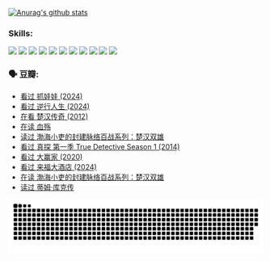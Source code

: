 
[![Anurag's github stats](https://github-readme-stats.vercel.app/api?username=w940853815)](https://github.com/anuraghazra/github-readme-stats)

### Skills:

<code><img height="32" src="https://cdn.jsdelivr.net/npm/simple-icons@v5/icons/python.svg"></code>
<code><img height="32" src="https://cdn.jsdelivr.net/npm/simple-icons@v5/icons/javascript.svg"></code>
<code><img height="32" src="https://cdn.jsdelivr.net/npm/simple-icons@v5/icons/django.svg"></code>
<code><img height="32" src="https://cdn.jsdelivr.net/npm/simple-icons@v5/icons/flask.svg"></code>
<code><img height="32" src="https://cdn.jsdelivr.net/npm/simple-icons@v5/icons/vuetify.svg"></code>
<code><img height="32" src="https://cdn.jsdelivr.net/npm/simple-icons@v5/icons/git.svg"></code>
<code><img height="32" src="https://cdn.jsdelivr.net/npm/simple-icons@v5/icons/docker.svg"></code>
<code><img height="32" src="https://cdn.jsdelivr.net/npm/simple-icons@v5/icons/postgresql.svg"></code>
<code><img height="32" src="https://cdn.jsdelivr.net/npm/simple-icons@v5/icons/elasticsearch.svg"></code>
<code><img height="32" src="https://cdn.jsdelivr.net/npm/simple-icons@v5/icons/macos.svg"></code>
<code><img height="32" src="https://cdn.jsdelivr.net/npm/simple-icons@v5/icons/linux.svg"></code>

### 🗣 豆瓣:

<!-- DOUBAN-ACTIVITIES:START -->
- [看过 抓娃娃‎ (2024)](https://www.douban.com/doubanapp/dispatch?uri=%2Fstatus%2F4750628423%2F&_i=28843604)
- [看过 逆行人生‎ (2024)](https://www.douban.com/doubanapp/dispatch?uri=%2Fstatus%2F4748570941%2F&_i=28843604)
- [在看 楚汉传奇‎ (2012)](https://www.douban.com/doubanapp/dispatch?uri=%2Fstatus%2F4734155394%2F&_i=28843604)
- [在读 血殇](https://www.douban.com/doubanapp/dispatch?uri=%2Fstatus%2F4733755869%2F&_i=28843604)
- [读过 渤海小吏的封建脉络百战系列：楚汉双雄](https://www.douban.com/doubanapp/dispatch?uri=%2Fstatus%2F4733755519%2F&_i=28843604)
- [看过 真探 第一季 True Detective Season 1‎ (2014)](https://www.douban.com/doubanapp/dispatch?uri=%2Fstatus%2F4733073705%2F&_i=28843604)
- [看过 大赢家‎ (2020)](https://www.douban.com/doubanapp/dispatch?uri=%2Fstatus%2F4725658845%2F&_i=28843604)
- [看过 来福大酒店‎ (2024)](https://www.douban.com/doubanapp/dispatch?uri=%2Fstatus%2F4719785416%2F&_i=28843604)
- [在读 渤海小吏的封建脉络百战系列：楚汉双雄](https://www.douban.com/doubanapp/dispatch?uri=%2Fstatus%2F4700950146%2F&_i=28843604)
- [读过 蒂姆·库克传](https://www.douban.com/doubanapp/dispatch?uri=%2Fstatus%2F4700949869%2F&_i=28843604)
<!-- DOUBAN-ACTIVITIES:END -->


![Snake animation](https://raw.githubusercontent.com/w940853815/w940853815/output/github-contribution-grid-snake.svg)

<!--
**w940853815/w940853815** is a ✨ _special_ ✨ repository because its `README.md` (this file) appears on your GitHub profile.

Here are some ideas to get you started:

- 🔭 I’m currently working on ...
- 🌱 I’m currently learning ...
- 👯 I’m looking to collaborate on ...
- 🤔 I’m looking for help with ...
- 💬 Ask me about ...
- 📫 How to reach me: ...
- 😄 Pronouns: ...
- ⚡ Fun fact: ...
-->
